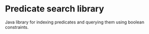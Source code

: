 <!-- Copyright 2017 Yahoo Holdings. Licensed under the terms of the Apache 2.0 license. See LICENSE in the project root. -->
# Predicate search library

Java library for indexing predicates and querying them using boolean constraints.
